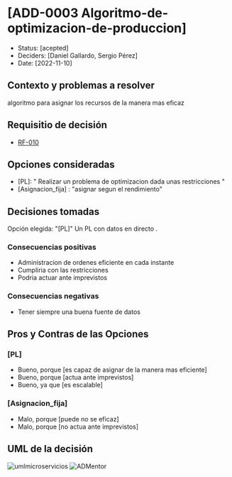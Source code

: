 # [ADD-0003 Algoritmo-de-optimizacion-de-produccion]

* Status: [acepted]
* Deciders: [Daniel Gallardo, Sergio Pérez]
* Date: [2022-11-10]

## Contexto y problemas a resolver

algoritmo para asignar los recursos de la manera mas eficaz

## Requisitio de decisión

* [RF-010](../requisitos/RF-010.md)

## Opciones consideradas

* [PL]: " Realizar un problema de optimizacion dada unas restricciones "
* [Asignacion_fija] : "asignar segun el rendimiento"

## Decisiones tomadas

Opción elegida: "[PL]" Un PL con datos en directo .

### Consecuencias positivas <!-- optional -->

* Administracion de ordenes eficiente en cada instante
* Cumpliria con las restricciones
* Podria actuar ante imprevistos

### Consecuencias negativas <!-- optional -->

* Tener siempre una buena fuente de datos

## Pros y Contras de las Opciones

### [PL]

* Bueno, porque [es capaz de asignar de la manera mas eficiente]
* Bueno, porque [actua ante imprevistos]
* Bueno, ya que [es escalable]

### [Asignacion_fija]

* Malo, porque [puede no se eficaz]
* Malo, porque [no actua ante imprevistos]

## UML de la decisión

![umlmicroservicios](../uml/umlMicroservicios.jpeg)
![ADMentor](../uml/ADMentor.PNG)
